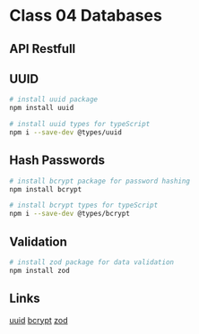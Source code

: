 # Class 04 Databases

## API Restfull

## UUID

```bash
# install uuid package
npm install uuid

# install uuid types for typeScript
npm i --save-dev @types/uuid
```

## Hash Passwords

```bash
# install bcrypt package for password hashing
npm install bcrypt

# install bcrypt types for typeScript
npm i --save-dev @types/bcrypt
```

## Validation

```bash
# install zod package for data validation
npm install zod
```

## Links

[uuid](https://www.npmjs.com/package/uuid)
[bcrypt](https://www.npmjs.com/package/bcrypt)
[zod](https://zod.dev/)
